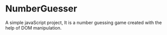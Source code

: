 # NumberGuesser
A simple javaScript project, It is a number guessing game created with the help of DOM manipulation. 
